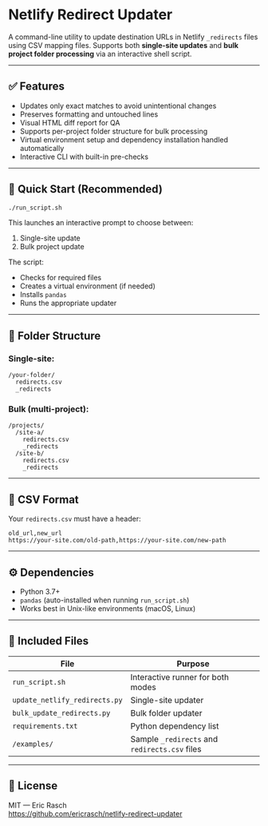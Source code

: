 
# Netlify Redirect Updater

A command-line utility to update destination URLs in Netlify `_redirects` files using CSV mapping files. Supports both **single-site updates** and **bulk project folder processing** via an interactive shell script.

---

## ✅ Features

- Updates only exact matches to avoid unintentional changes
- Preserves formatting and untouched lines
- Visual HTML diff report for QA
- Supports per-project folder structure for bulk processing
- Virtual environment setup and dependency installation handled automatically
- Interactive CLI with built-in pre-checks

---

## 🏁 Quick Start (Recommended)

```bash
./run_script.sh
```

This launches an interactive prompt to choose between:

1. Single-site update
2. Bulk project update

The script:
- Checks for required files
- Creates a virtual environment (if needed)
- Installs `pandas`
- Runs the appropriate updater

---

## 📁 Folder Structure

### Single-site:
```
/your-folder/
  redirects.csv
  _redirects
```

### Bulk (multi-project):
```
/projects/
  /site-a/
    redirects.csv
    _redirects
  /site-b/
    redirects.csv
    _redirects
```

---

## 🧪 CSV Format

Your `redirects.csv` must have a header:

```
old_url,new_url
https://your-site.com/old-path,https://your-site.com/new-path
```

---

## ⚙️ Dependencies

- Python 3.7+
- `pandas` (auto-installed when running `run_script.sh`)
- Works best in Unix-like environments (macOS, Linux)

---

## 📂 Included Files

| File | Purpose |
|------|---------|
| `run_script.sh` | Interactive runner for both modes |
| `update_netlify_redirects.py` | Single-site updater |
| `bulk_update_redirects.py` | Bulk folder updater |
| `requirements.txt` | Python dependency list |
| `/examples/` | Sample `_redirects` and `redirects.csv` files |

---

## 📝 License

MIT — Eric Rasch  
https://github.com/ericrasch/netlify-redirect-updater
